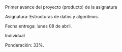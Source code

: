 Primer avance del proyecto (producto) de la asignatura

Asignatura: Estructuras de datos y algoritmos. 

Fecha entrega: lunes 08 de abril. 

Individual 

Ponderación: 33%. 
